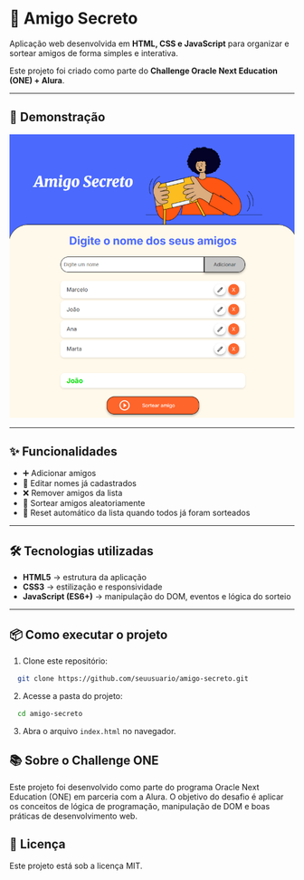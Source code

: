 # 🎁 Amigo Secreto

Aplicação web desenvolvida em **HTML, CSS e JavaScript** para organizar e sortear amigos de forma simples e interativa.

Este projeto foi criado como parte do **Challenge Oracle Next Education (ONE) + Alura**.

---

## 🚀 Demonstração

![Demonstração do projeto](./assets/project.png)

---

## ✨ Funcionalidades

- ➕ Adicionar amigos
- 📝 Editar nomes já cadastrados
- ❌ Remover amigos da lista
- 🎲 Sortear amigos aleatoriamente
- 🔄 Reset automático da lista quando todos já foram sorteados

---

## 🛠️ Tecnologias utilizadas

- **HTML5** → estrutura da aplicação
- **CSS3** → estilização e responsividade
- **JavaScript (ES6+)** → manipulação do DOM, eventos e lógica do sorteio

---

## 📦 Como executar o projeto

1. Clone este repositório:
  ```bash
    git clone https://github.com/seuusuario/amigo-secreto.git
  ```

2. Acesse a pasta do projeto:
  ```bash
    cd amigo-secreto
  ```
3. Abra o arquivo `index.html` no navegador.

## 📚 Sobre o Challenge ONE

Este projeto foi desenvolvido como parte do programa Oracle Next Education (ONE) em parceria com a Alura.
O objetivo do desafio é aplicar os conceitos de lógica de programação, manipulação de DOM e boas práticas de desenvolvimento web.

## 📄 Licença

Este projeto está sob a licença MIT.